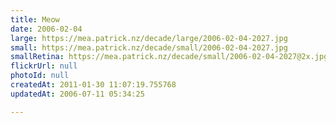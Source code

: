 ```yaml
---
title: Meow
date: 2006-02-04
large: https://mea.patrick.nz/decade/large/2006-02-04-2027.jpg
small: https://mea.patrick.nz/decade/small/2006-02-04-2027.jpg
smallRetina: https://mea.patrick.nz/decade/small/2006-02-04-2027@2x.jpg
flickrUrl: null
photoId: null
createdAt: 2011-01-30 11:07:19.755768
updatedAt: 2006-07-11 05:34:25

---
```


